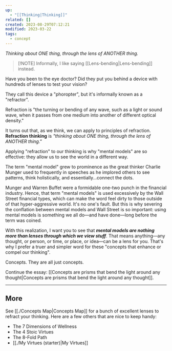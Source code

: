```yaml
---
up:
  - "[[Thinking|Thinking]]"
related: []
created: 2023-08-29T07:12:21
modified: 2023-03-22
tags:
  - concept
---
```

 *Thinking about ONE thing, through the lens of ANOTHER thing.*

> [!NOTE] Informally, I like saying [[Lens-bending|Lens-bending]] instead.

Have you been to the eye doctor? Did they put you behind a device with hundreds of lenses to test your vision? 

They call this device a "phoropter", but it's informally known as a "refractor". 

Refraction is "the turning or bending of any wave, such as a light or sound wave, when it passes from one medium into another of different optical density."

It turns out that, as we think, we can apply to principles of refraction. **Refraction thinking** is *"thinking about ONE thing, through the lens of ANOTHER thing."* 

Applying "refraction" to our thinking is why "mental models" are so effective: they allow us to see the world in a different way. 

The term "mental model" grew to prominence as the great thinker Charlie Munger used to frequently in speeches as he implored others to see patterns, think holistically, and essentially…connect the dots. 

Munger and Warren Buffet were a formidable one-two punch in the financial industry. Hence, that term "mental models" is used excessively by the Wall Street financial types, which can make the word feel dirty to those outside of that hyper-aggressive world. It's no one's fault. But this is why severing the conflation between mental models and Wall Street is so important: using mental models is something we all do—and have done—long before the term was coined. 

With this realization, I want you to see that ***mental models are nothing more than lenses through which we view stuff***. That means anything—any thought, or person, or time, or place, or idea—can be a lens for you. That's why I prefer a truer and simpler word for these "concepts that enhance or compel our thinking". 

Concepts. They are all just concepts. 

Continue the essay: [[Concepts are prisms that bend the light around any thought|Concepts are prisms that bend the light around any thought]].

---

## More
See [[./Concepts Map|Concepts Map]] for a bunch of excellent lenses to refract your thinking. Here are a few others that are nice to keep handy:

- The 7 Dimensions of Wellness
- The 4 Stoic Virtues
- The 8-Fold Path
- [[./My Virtues (starter)|My Virtues]]